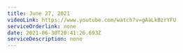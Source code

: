 ```yaml
---
title: June 27, 2021
videoLink: https://www.youtube.com/watch?v=gAaLkBzrYFU
serviceOrderlink: none
date: 2021-06-30T20:41:26.693Z
serviceDescription: none
---
```


